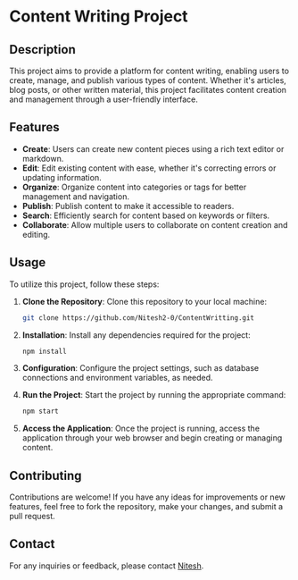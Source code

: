 # Content Writing Project

## Description
This project aims to provide a platform for content writing, enabling users to create, manage, and publish various types of content. Whether it's articles, blog posts, or other written material, this project facilitates content creation and management through a user-friendly interface.

## Features
- **Create**: Users can create new content pieces using a rich text editor or markdown.
- **Edit**: Edit existing content with ease, whether it's correcting errors or updating information.
- **Organize**: Organize content into categories or tags for better management and navigation.
- **Publish**: Publish content to make it accessible to readers.
- **Search**: Efficiently search for content based on keywords or filters.
- **Collaborate**: Allow multiple users to collaborate on content creation and editing.

## Usage
To utilize this project, follow these steps:

1. **Clone the Repository**: Clone this repository to your local machine:
    ```bash
    git clone https://github.com/Nitesh2-0/ContentWritting.git
    ```

2. **Installation**: Install any dependencies required for the project:
    ```bash
    npm install
    ```

3. **Configuration**: Configure the project settings, such as database connections and environment variables, as needed.

4. **Run the Project**: Start the project by running the appropriate command:
    ```bash
    npm start
    ```

5. **Access the Application**: Once the project is running, access the application through your web browser and begin creating or managing content.

## Contributing
Contributions are welcome! If you have any ideas for improvements or new features, feel free to fork the repository, make your changes, and submit a pull request.

## Contact
For any inquiries or feedback, please contact [Nitesh](mailto:nitesh@example.com).


